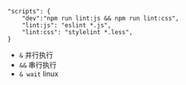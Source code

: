 ```
"scripts": {
    "dev":"npm run lint:js && npm run lint:css",
    "lint:js": "eslint *.js",
    "lint:css": "stylelint *.less",
}
```

- `&` 并行执行
- `&&` 串行执行
- `& wait` linux
